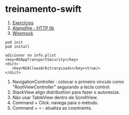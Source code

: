# treinamento-swift

1. [Exercícios](https://github.com/CWISoftware/treinamento-ios)
2. [Alamofire - HTTP lib](https://github.com/Alamofire/Alamofire)
3. [Wiremock](http://wiremock.org/docs/api/)

```
pod init
pod install

adicionar no info.plist
<key>NSAppTransportSecurity</key>  
<dict>  
   <key>NSAllowsArbitraryLoads</key><true/>  
</dict>
```

1. NavigationController : colocar o primeiro vinculo como "RootViewController" segurando a tecla control.
2. StackView align distributtion para fazer o autoresize.
3. Não usar TableView dentro de ScrollView.
4. Command + Click: navega para o método.
5. Command + = : atualiza as cosntraints.
